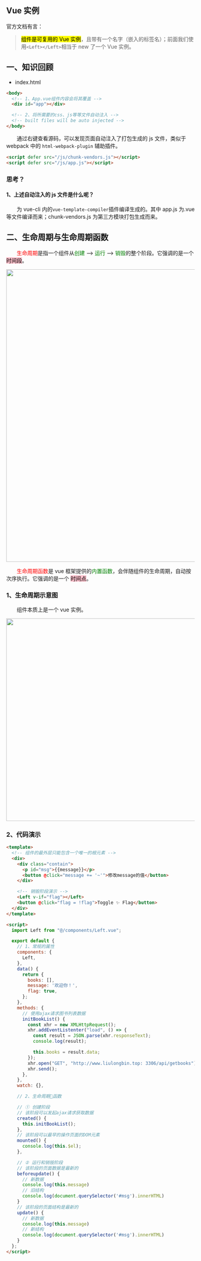 ## Vue 实例

官方文档有言：

> <span style="background-color: yellow;color:black;">组件是可复用的 Vue 实例</span>，且带有一个名字（嵌入的标签名）；前面我们使用`<Left></Left>`相当于 new 了一个 Vue 实例。

## 一、知识回顾

- index.html

```html
<body>
  <!-- 1、App.vue组件内容会将其覆盖 -->
  <div id="app"></div>

  <!-- 2、将所需要的css、js等等文件自动注入 -->
  <!-- built files will be auto injected -->
</body>
```

&emsp;&emsp;通过右键查看源码，可以发现页面自动注入了打包生成的 js 文件，类似于 webpack 中的 `html-webpack-plugin` 辅助插件。

```html
<script defer src="/js/chunk-vendors.js"></script>
<script defer src="/js/app.js"></script>
```

### 思考？

#### 1、上述自动注入的 js 文件是什么呢？

&emsp;&emsp;为 vue-cli 内的`vue-template-compiler`插件编译生成的。其中 app.js 为.vue 等文件编译而来；chunk-vendors.js 为第三方模块打包生成而来。

## 二、生命周期与生命周期函数

&emsp;&emsp;<span style="color: red;">生命周期</span>是指一个组件从<span style="color: green;">创建</span> —> <span style="color: green;">运行</span> —> <span style="color: green  ;">销毁</span>的整个阶段。它强调的是一个 <span style="background-color: pink;color: black;">时间段</span>。

<img src="https://deer-sir.oss-cn-chengdu.aliyuncs.com/note-taking/20220604221900.png" width=781px />

&emsp;&emsp;<span style="color: red;">生命周期函数</span>是 vue 框架提供的<span style="color: green  ;">内置函数</span>，会伴随组件的生命周期，自动按次序执行。它强调的是一个 <span style="background-color: pink;color: black;">时间点</span>。

### 1、生命周期示意图

&emsp;&emsp;组件本质上是一个 vue 实例。

<img src="https://deer-sir.oss-cn-chengdu.aliyuncs.com/note-taking/20220604223258.png" width=541px/>

### 2、代码演示

```html
<template>
  <!-- 组件的最外层只能包含一个唯一的根元素 -->
  <div>
    <div class="contain">
      <p id="msg">{{message}}</p>
      <button @click="message += '~'">修改message的值</button>
    </div>

    <!-- 销毁阶段演示 -->
    <Left v-if="flag"></Left>
    <button @click="flag = !flag">Toggle ✨ Flag</button>
  </div>
</template>

<script>
  import Left from "@/components/Left.vue";

  export default {
    // 1、常规的属性
    components: {
      Left,
    },
    data() {
      return {
        books: [],
        message: '欢迎你！',
        flag: true,
      };
    },
    methods: {
      // 使用ajax请求图书列表数据
      initBookList() {
        const xhr = new XMLHttpRequest();
        xhr.addEventListenter("load", () => {
          const result = JSON.parse(xhr.responseText);
          console.log(result);

          this.books = result.data;
        });
        xhr.open("GET", "http://www.liulongbin.top: 3306/api/getbooks");
        xhr.send();
      },
    },
    watch: {},

    // 2、生命周期🚩函数

    // ① 创建阶段
    // 该阶段可以发起ajax请求获取数据
    created() {
      this.initBookList();
    },
    // 该阶段可以最早的操作页面的DOM元素
    mounted() {
      console.log(this.$el);
    },

    // ② 运行和销毁阶段
    // 该阶段的页面数据是最新的
    beforeupdate() {
      // 新数据
      console.log(this.message)
      // 旧结构
      console.log(document.querySelector('#msg').innerHTML)
    }
    // 该阶段的页面结构是最新的
    update() {
      // 新数据
      console.log(this.message)
      // 新结构
      console.log(document.querySelector('#msg').innerHTML)
    }
  };
</script>
```
